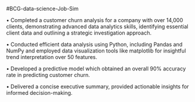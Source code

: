 #BCG-data-science-Job-Sim

• Completed a customer churn analysis for a company with over 14,000 clients, demonstrating advanced data
analytics skills, identifying essential client data and outlining a strategic investigation approach.

• Conducted efficient data analysis using Python, including Pandas and NumPy and employed data visualization
tools like matplotlib for insightful trend interpretation over 50 features.

• Developed a predictive model which obtained an overall 90% accuracy rate in predicting customer churn.

• Delivered a concise executive summary, provided actionable insights for informed decision-making.


